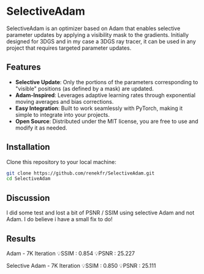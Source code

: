 # SelectiveAdam

SelectiveAdam is an optimizer based on Adam that enables selective parameter updates by applying a visibility mask to the gradients. Initially designed for 3DGS and in my case a 3DGS ray tracer, it can be used in any project that requires targeted parameter updates.

## Features

- **Selective Update**: Only the portions of the parameters corresponding to "visible" positions (as defined by a mask) are updated.
- **Adam-Inspired**: Leverages adaptive learning rates through exponential moving averages and bias corrections.
- **Easy Integration**: Built to work seamlessly with PyTorch, making it simple to integrate into your projects.
- **Open Source**: Distributed under the MIT license, you are free to use and modify it as needed.

## Installation

Clone this repository to your local machine:

```bash
git clone https://github.com/renekfr/SelectiveAdam.git
cd SelectiveAdam
```

## Discussion

I did some test and lost a bit of PSNR / SSIM using selective Adam and not Adam.
I do believe i have a small fix to do!

## Results

Adam - 7K Iteration
💡SSIM    :  0.854
💡PSNR    : 25.227

Selective Adam - 7K Iteration
💡SSIM    :  0.850
💡PSNR    : 25.111
